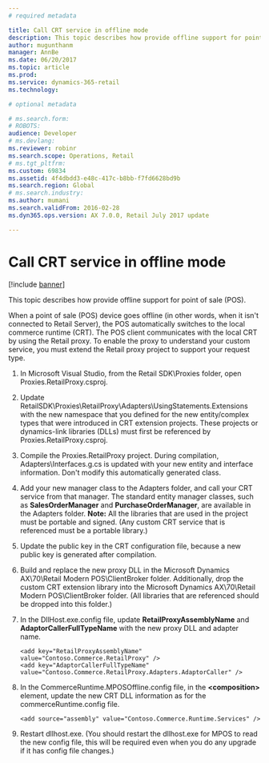 ```yaml
---
# required metadata

title: Call CRT service in offline mode
description: This topic describes how provide offline support for point of sale (POS).
author: mugunthanm
manager: AnnBe
ms.date: 06/20/2017
ms.topic: article
ms.prod: 
ms.service: dynamics-365-retail
ms.technology: 

# optional metadata

# ms.search.form: 
# ROBOTS: 
audience: Developer
# ms.devlang: 
ms.reviewer: robinr
ms.search.scope: Operations, Retail
# ms.tgt_pltfrm: 
ms.custom: 69834
ms.assetid: 4f4dbdd3-e48c-417c-b8bb-f7fd6628bd9b
ms.search.region: Global
# ms.search.industry: 
ms.author: mumani
ms.search.validFrom: 2016-02-28
ms.dyn365.ops.version: AX 7.0.0, Retail July 2017 update

---
```


# Call CRT service in offline mode

[!include [banner](../includes/banner.md)]

This topic describes how provide offline support for point of sale (POS).

When a point of sale (POS) device goes offline (in other words, when it isn't connected to Retail Server), the POS automatically switches to the local commerce runtime (CRT). The POS client communicates with the local CRT by using the Retail proxy. To enable the proxy to understand your custom service, you must extend the Retail proxy project to support your request type.

1.  In Microsoft Visual Studio, from the Retail SDK\\Proxies folder, open Proxies.RetailProxy.csproj.
2.  Update RetailSDK\\Proxies\\RetailProxy\\Adapters\\UsingStatements.Extensions with the new namespace that you defined for the new entity/complex types that were introduced in CRT extension projects. These projects or dynamics-link libraries (DLLs) must first be referenced by Proxies.RetailProxy.csproj.
3.  Compile the Proxies.RetailProxy project. During compilation, Adapters\\Interfaces.g.cs is updated with your new entity and interface information. Don't modify this automatically generated class.
4.  Add your new manager class to the Adapters folder, and call your CRT service from that manager. The standard entity manager classes, such as **SalesOrderManager** and **PurchaseOrderManager**, are available in the Adapters folder. **Note:** All the libraries that are used in the project must be portable and signed. (Any custom CRT service that is referenced must be a portable library.)
5.  Update the public key in the CRT configuration file, because a new public key is generated after compilation.
6.  Build and replace the new proxy DLL in the Microsoft Dynamics AX\\70\\Retail Modern POS\\ClientBroker folder. Additionally, drop the custom CRT extension library into the Microsoft Dynamics AX\\70\\Retail Modern POS\\ClientBroker folder. (All libraries that are referenced should be dropped into this folder.)
7.  In the DllHost.exe.config file, update **RetailProxyAssemblyName** and **AdaptorCallerFullTypeName** with the new proxy DLL and adapter name.

        <add key="RetailProxyAssemblyName" value="Contoso.Commerce.RetailProxy" />
        <add key="AdaptorCallerFullTypeName" value="Contoso.Commerce.RetailProxy.Adapters.AdaptorCaller" />

8.  In the CommerceRuntime.MPOSOffline.config file, in the **&lt;composition&gt;** element, update the new CRT DLL information as for the commerceRuntime.config file.

        <add source="assembly" value="Contoso.Commerce.Runtime.Services" />

9.  Restart dllhost.exe. (You should restart the dllhost.exe for MPOS to read the new config file, this will be required even when you do any upgrade if it has config file changes.)




